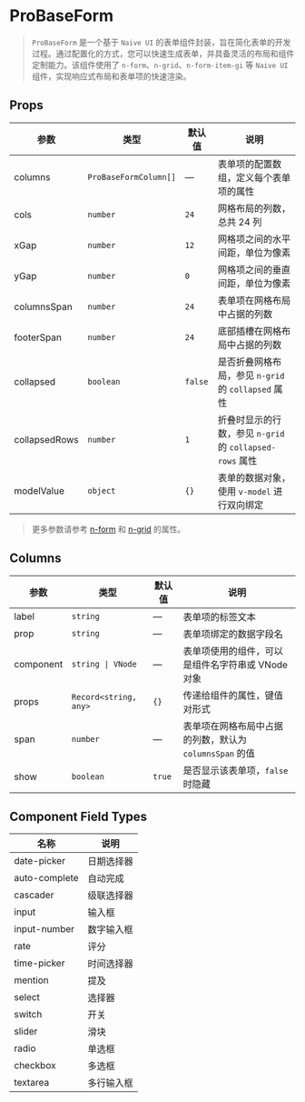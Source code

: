 # ProBaseForm

> `ProBaseForm` 是一个基于 `Naive UI` 的表单组件封装，旨在简化表单的开发过程。通过配置化的方式，您可以快速生成表单，并具备灵活的布局和组件定制能力。该组件使用了 `n-form`、`n-grid`、`n-form-item-gi` 等 `Naive UI` 组件，实现响应式布局和表单项的快速渲染。

<demo path="./components/DemoProBaseForm" /> 

<demo path="./components/DemoProBaseForm2" /> 

## Props

| 参数                    | 类型                    | 默认值     | 说明                                         |
|-----------------------|-----------------------|---------|--------------------------------------------|
| columns               | `ProBaseFormColumn[]` | —       | 表单项的配置数组，定义每个表单项的属性                        |
| cols                  | `number`              | `24`    | 网格布局的列数，总共 24 列                            |
| xGap                  | `number`              | `12`    | 网格项之间的水平间距，单位为像素                           |
| yGap                  | `number`              | `0`     | 网格项之间的垂直间距，单位为像素                           |
| columnsSpan           | `number`              | `24`    | 表单项在网格布局中占据的列数                             |
| footerSpan            | `number`              | `24`    | 底部插槽在网格布局中占据的列数                            |
| collapsed             | `boolean`             | `false` | 是否折叠网格布局，参见 `n-grid` 的 `collapsed` 属性      |
| collapsedRows         | `number`              | `1`     | 折叠时显示的行数，参见 `n-grid` 的 `collapsed-rows` 属性 |
| modelValue            | `object`              | `{}`    | 表单的数据对象，使用 `v-model` 进行双向绑定                |


> 更多参数请参考 [n-form](https://www.naiveui.com/zh-CN/os-theme/components/form) 和 [n-grid](https://www.naiveui.com/zh-CN/os-theme/components/grid) 的属性。

## Columns

| 参数                    | 类型                    | 默认值     | 说明                                         |
|-----------------------|-----------------------|---------|--------------------------------------------|
| label                 | `string`              | —       | 表单项的标签文本                                   |
| prop                  | `string`              | —       | 表单项绑定的数据字段名                                |
| component             | `string \| VNode`     | —       | 表单项使用的组件，可以是组件名字符串或 VNode 对象               |
| props                 | `Record<string, any>` | `{}`    | 传递给组件的属性，键值对形式                             |
| span                  | `number`              | —       | 表单项在网格布局中占据的列数，默认为 `columnsSpan` 的值        |
| show                  | `boolean`             | `true`  | 是否显示该表单项，`false` 时隐藏                       |


## Component Field Types

| 名称            | 说明    |
|---------------|-------|
| date-picker   | 日期选择器 |
| auto-complete | 自动完成  |
| cascader      | 级联选择器 |
| input         | 输入框   |
| input-number  | 数字输入框 |
| rate          | 评分    |
| time-picker   | 时间选择器 |
| mention       | 提及    |
| select        | 选择器   |
| switch        | 开关    |
| slider        | 滑块    |
| radio         | 单选框   |
| checkbox      | 多选框   |
| textarea      | 多行输入框 |
